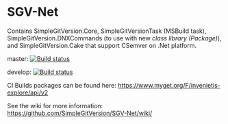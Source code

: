 # SGV-Net
Contains SimpleGitVersion.Core, SimpleGitVersionTask (MSBuild task), SimpleGitVersion.DNXCommands (to use with new
_class library (Package)_), and SimpleGitVersion.Cake that support CSemver on .Net platform.

master: [![Build status](https://ci.appveyor.com/api/projects/status/6gjisya5id62i720/branch/master?svg=true)](https://ci.appveyor.com/project/olivier-spinelli/sgv-net/branch/master)

develop: [![Build status](https://ci.appveyor.com/api/projects/status/6gjisya5id62i720/branch/develop?svg=true)](https://ci.appveyor.com/project/olivier-spinelli/sgv-net/branch/develop)

CI Builds packages can be found here: https://www.myget.org/F/invenietis-explore/api/v2

See the wiki for more information: https://github.com/SimpleGitVersion/SGV-Net/wiki/

